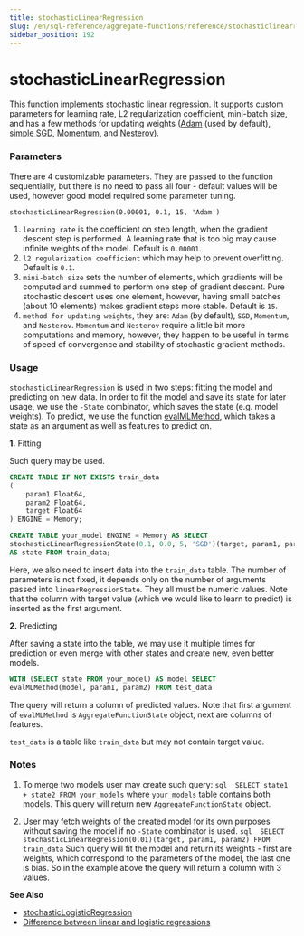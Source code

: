 ```yaml
---
title: stochasticLinearRegression
slug: /en/sql-reference/aggregate-functions/reference/stochasticlinearregression
sidebar_position: 192
---
```


# stochasticLinearRegression

This function implements stochastic linear regression. It supports custom parameters for learning rate, L2 regularization coefficient, mini-batch size, and has a few methods for updating weights ([Adam](https://en.wikipedia.org/wiki/Stochastic_gradient_descent#Adam) (used by default), [simple SGD](https://en.wikipedia.org/wiki/Stochastic_gradient_descent), [Momentum](https://en.wikipedia.org/wiki/Stochastic_gradient_descent#Momentum), and [Nesterov](https://mipt.ru/upload/medialibrary/d7e/41-91.pdf)).

### Parameters

There are 4 customizable parameters. They are passed to the function sequentially, but there is no need to pass all four - default values will be used, however good model required some parameter tuning.

``` text
stochasticLinearRegression(0.00001, 0.1, 15, 'Adam')
```

1.  `learning rate` is the coefficient on step length, when the gradient descent step is performed. A learning rate that is too big may cause infinite weights of the model. Default is `0.00001`.
2.  `l2 regularization coefficient` which may help to prevent overfitting. Default is `0.1`.
3.  `mini-batch size` sets the number of elements, which gradients will be computed and summed to perform one step of gradient descent. Pure stochastic descent uses one element, however, having small batches (about 10 elements) makes gradient steps more stable. Default is `15`.
4.  `method for updating weights`, they are: `Adam` (by default), `SGD`, `Momentum`, and `Nesterov`. `Momentum` and `Nesterov` require a little bit more computations and memory, however, they happen to be useful in terms of speed of convergence and stability of stochastic gradient methods.

### Usage

`stochasticLinearRegression` is used in two steps: fitting the model and predicting on new data. In order to fit the model and save its state for later usage, we use the `-State` combinator, which saves the state (e.g. model weights).
To predict, we use the function [evalMLMethod](../../../sql-reference/functions/machine-learning-functions.md#machine_learning_methods-evalmlmethod), which takes a state as an argument as well as features to predict on.

<a name="stochasticlinearregression-usage-fitting"></a>

**1.** Fitting

Such query may be used.

``` sql
CREATE TABLE IF NOT EXISTS train_data
(
    param1 Float64,
    param2 Float64,
    target Float64
) ENGINE = Memory;

CREATE TABLE your_model ENGINE = Memory AS SELECT
stochasticLinearRegressionState(0.1, 0.0, 5, 'SGD')(target, param1, param2)
AS state FROM train_data;
```

Here, we also need to insert data into the `train_data` table. The number of parameters is not fixed, it depends only on the number of arguments passed into `linearRegressionState`. They all must be numeric values.
Note that the column with target value (which we would like to learn to predict) is inserted as the first argument.

**2.** Predicting

After saving a state into the table, we may use it multiple times for prediction or even merge with other states and create new, even better models.

``` sql
WITH (SELECT state FROM your_model) AS model SELECT
evalMLMethod(model, param1, param2) FROM test_data
```

The query will return a column of predicted values. Note that first argument of `evalMLMethod` is `AggregateFunctionState` object, next are columns of features.

`test_data` is a table like `train_data` but may not contain target value.

### Notes

1.  To merge two models user may create such query:
    `sql  SELECT state1 + state2 FROM your_models`
    where `your_models` table contains both models. This query will return new `AggregateFunctionState` object.

2.  User may fetch weights of the created model for its own purposes without saving the model if no `-State` combinator is used.
    `sql  SELECT stochasticLinearRegression(0.01)(target, param1, param2) FROM train_data`
    Such query will fit the model and return its weights - first are weights, which correspond to the parameters of the model, the last one is bias. So in the example above the query will return a column with 3 values.

**See Also**

- [stochasticLogisticRegression](../../../sql-reference/aggregate-functions/reference/stochasticlogisticregression.md#stochasticlogisticregression)
- [Difference between linear and logistic regressions](https://stackoverflow.com/questions/12146914/what-is-the-difference-between-linear-regression-and-logistic-regression)
